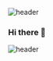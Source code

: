 ![header](https://capsule-render.vercel.app/api?type=Shark&text=Welcom&nbsp;to&nbsp;My&nbsp;Github!)
### Hi there 👋

![header](https://capsule-render.vercel.app/api?type=Rect)
